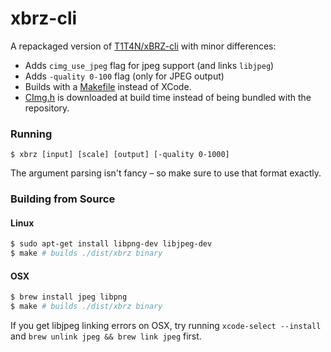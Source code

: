 # xbrz-cli

A repackaged version of [T1T4N/xBRZ-cli](https://github.com/T1T4N/xBRZ-cli) with minor differences:

- Adds `cimg_use_jpeg` flag for jpeg support (and links `libjpeg`)
- Adds `-quality 0-100` flag (only for JPEG output)
- Builds with a [Makefile](./Makefile) instead of XCode.
- [CImg.h](https://github.com/dtschump/CImg) is downloaded at build time instead of being bundled with the repository.

### Running
```
$ xbrz [input] [scale] [output] [-quality 0-1000]
```

The argument parsing isn't fancy – so make sure to use that format exactly.

### Building from Source

#### Linux
```sh
$ sudo apt-get install libpng-dev libjpeg-dev
$ make # builds ./dist/xbrz binary
```

#### OSX
```sh
$ brew install jpeg libpng
$ make # builds ./dist/xbrz binary
```

If you get libjpeg linking errors on OSX, try running `xcode-select --install` and `brew unlink jpeg && brew link jpeg` first.
